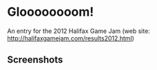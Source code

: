 Gloooooooom!
========

An entry for the 2012 Halifax Game Jam (web site: http://halifaxgamejam.com/results2012.html)

Screenshots
-----------

<!--![Screenshot]()-->
